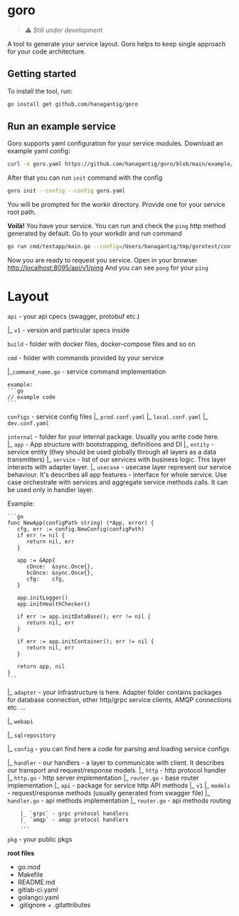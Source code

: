 
# goro

> :warning: *Still under development*

A tool to generate your service layout.
Goro helps to keep single approach for your code architecture. 

## Getting started
To install the tool, run:
```bash
go install get github.com/hanagantig/goro
```

## Run an example service
Goro supports yaml configuration for your service modules.
Download an example yaml config:

```bash
curl -o goro.yaml https://github.com/hanagantig/goro/blob/main/example/testapp/goro.yaml
```
After that you can run `init` command with the config
```bash
goro init --config --config goro.yaml
```
You will be prompted for the workir directory. Provide one for your service root path.

**Voilà!** You have your service. You can run and check the `ping` http method generated by default.
Go to your workdir and run command
```bash
go run cmd/testapp/main.go --config=/Users/hanagantig/tmp/gorotest/config/app.conf.yaml
```

Now you are ready to request you service. Open in your browser [http://localhost:8095/api/v1/ping](http://localhost:8095/api/v1/ping)
And you can see `pong` for your `ping`

# Layout

`api` - your api cpecs (swagger, protobuf etc.)

|_ `v1` - version and particular specs inside

`build` - folder with docker files, docker-compose files and so on

`cmd`  - folder with commands provided by your service

 |_`command_name.go` - service command implementation
  
    example:
    ```go
    // example code
    ```

`configs` - service config files
    |_ `prod.conf.yaml`
    |_ `local.conf.yaml`
    |_ `dev.conf.yaml`

`internal` - folder for your internal package. Usually you write code here.  
    |_ `app` - App structure with bootstrapping, definitions and DI
    |_ `entity` - service entity (they should be used globally through all layers as a data transmitters)
    |_ `service` - list of our services with business logic. This layer interacts with adapter layer.
    |_ `usecase` - usecase layer represent our service behaviour. It's describes all app features - interface for whole service. 
                   Use case orchestrate with services and aggregate service methods calls. It can be used only in handler layer.

  Example:

    ```go
    func NewApp(configPath string) (*App, error) {
       cfg, err := config.NewConfig(configPath)
       if err != nil {
          return nil, err
       }
    
       app := &App{
          cOnce:  &sync.Once{},
          hcOnce: &sync.Once{},
          cfg:    cfg,
       }
    
       app.initLogger()
       app.initHealthChecker()
    
       if err := app.initDataBase(); err != nil {
          return nil, err
       }
    
       if err := app.initContainer(); err != nil {
          return nil, err
       }
    
       return app, nil
    }
    ```

   |_ `adapter` - your infrastructure is here. Adapter folder contains packages for database connection, other http/grpc service clients, AMQP connections etc. ...

  |_ `webapi`

  |_ `sqlrepository`

  |_ `config` - you can find here a code for parsing and loading service configs

  |_ `handler` - our handlers - a layer to communicate with client. It describes our transport and request/response models.
        |_ `http` - http protocol handler
            |_ `http.go` - http server implementation
            |_ `router.go` - base router implementation
            |_ `api` - package for service http API methods
                |_ `v1`
                    |_ `models` - request/response methods (usually generated from swagger file)
                        |_ `handler.go` - api methods implementation 
                        |_ `router.go`  - api methods routing

        |_ `grpc` - grpc protocol handlers
        |_ `amqp` - amqp protocol handlers
        ...
`pkg` - your public pkgs

**root files**
- go.mod
- Makefile
- README.md
- gitlab-ci.yaml
- golangci.yaml
- .gitignore + .gitattributes